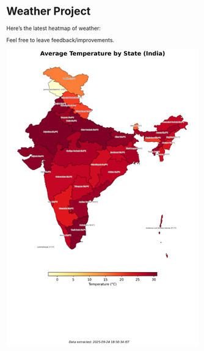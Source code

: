 # Weather Project

Here’s the latest heatmap of weather:

Feel free to leave feedback/improvements.

![India Heatmap](docs/assets/india_heatmap.png?v=D3F024)
